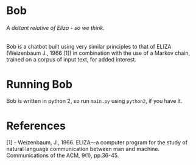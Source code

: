 # Bob
###### A distant relative of Eliza - so we think.

Bob is a chatbot built using very similar principles to that of ELIZA (Weizenbaum J., 1966 [1]) in combination with the use of a Markov chain, trained on a corpus of input text, for added interest.

# Running Bob

Bob is written in python 2, so run `main.py` using `python2`, if you have it.

# References
[1] - Weizenbaum, J., 1966. ELIZA—a computer program for the study of natural language communication between man and machine. Communications of the ACM, 9(1), pp.36-45.
